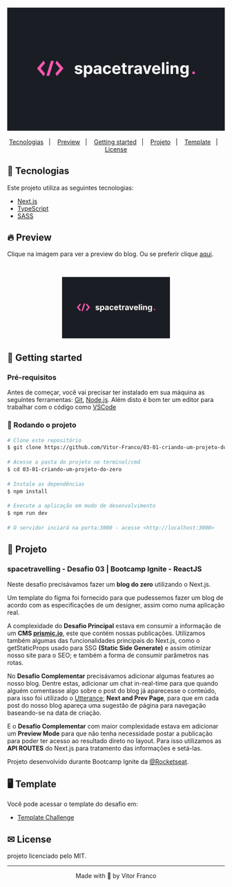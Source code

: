 <p align="center">
  <img alt="spacetravelling" title="spacetravelling" src=".github/spacetravelling-logo.png" />
</p>

<p align="center">
  <a href="#-tecnologias">Tecnologias</a>&nbsp;&nbsp;&nbsp;|&nbsp;&nbsp;&nbsp;
  <a href="#-preview">Preview</a>&nbsp;&nbsp;&nbsp;|&nbsp;&nbsp;&nbsp;
  <a href="#-getting-started">Getting started</a>&nbsp;&nbsp;&nbsp;|&nbsp;&nbsp;&nbsp;
  <a href="#-projeto">Projeto</a>&nbsp;&nbsp;&nbsp;|&nbsp;&nbsp;&nbsp;
  <a href="#-template">Template</a>&nbsp;&nbsp;&nbsp;|&nbsp;&nbsp;&nbsp;
  <a href="#-license">License</a>
</p>

## 🧪 Tecnologias

Este projeto utiliza as seguintes tecnologias:

- [Next.js](https://nextjs.org/)
- [TypeScript](https://www.typescriptlang.org/)
- [SASS](https://sass-lang.com/)

## 🔥 Preview

Clique na imagem para ver a preview do blog. Ou se preferir clique [aqui](https://spacetravelling-vf.vercel.app/).

<br>

<p align="center">
  <a href="https://spacetravelling-vf.vercel.app/" target="_blank">
    <img alt="Space Travelling" title="Space Travelling" width="250px" src=".github/spacetravelling-logo.png" />
  </a>
</p>

## 🚀 Getting started
### Pré-requisitos

Antes de começar, você vai precisar ter instalado em sua máquina as seguintes ferramentas:
[Git](https://git-scm.com), [Node.js](https://nodejs.org/en/).
Além disto é bom ter um editor para trabalhar com o código como [VSCode](https://code.visualstudio.com/)

### 🎲 Rodando o projeto

```bash
# Clone este repositório
$ git clone https://github.com/Vitor-Franco/03-01-criando-um-projeto-do-zero.git

# Acesse a pasta do projeto no terminal/cmd
$ cd 03-01-criando-um-projeto-do-zero

# Instale as dependências
$ npm install

# Execute a aplicação em modo de desenvolvimento
$ npm run dev

# O servidor inciará na porta:3000 - acesse <http://localhost:3000>
```

## 📝 Projeto

### spacetravelling - Desafio 03 | Bootcamp Ignite - ReactJS

Neste desafio precisávamos fazer um **blog do zero** utilizando o Next.js.

Um template do figma foi fornecido para que pudessemos fazer um blog de acordo com as especificações de um designer, assim como numa aplicação real.

A complexidade do **Desafio Principal** estava em consumir a informação de um **CMS [prismic.io](Prismic)**, este que contém nossas publicações. Utilizamos também algumas das funcionalidades principais do Next.js, como o getStaticProps usado para SSG **(Static Side Generate)** e assim otimizar nosso site para o SEO; e também a forma de consumir parâmetros nas rotas.

No **Desafio Complementar** precisávamos adicionar algumas features ao nosso blog. Dentre estas, adicionar um chat in-real-time para que quando alguém comentasse algo sobre o post do blog já aparecesse o conteúdo, para isso foi utilizado o [Utterance](https://utteranc.es/); **Next and Prev Page**, para que em cada post do nosso blog apareça uma sugestão de página para navegação baseando-se na data de criação.

E o **Desafio Complementar** com maior complexidade estava em adicionar um **Preview Mode** para que não tenha necessidade postar a publicação para poder ter acesso ao resultado direto no layout. Para isso utilizamos as **API ROUTES** do Next.js para tratamento das informações e setá-las.

Projeto desenvolvido durante Bootcamp Ignite da [@Rocketseat](https://github.com/Rocketseat).

## 🖥 Template

Você pode acessar o template do desafio em:

- [Template Challenge](https://github.com/rocketseat-education/ignite-template-reactjs-criando-um-projeto-do-zero)

## ✉ License
projeto licenciado pelo MIT.

---

<p align="center">Made with 💜 by Vitor Franco</p>
